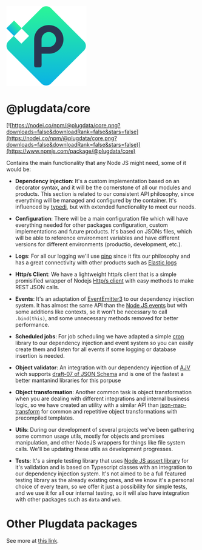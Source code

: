 ![Plugdata.io](../_docs/logo.png?raw=true "Plugdata.io")

# @plugdata/core

[![https://nodei.co/npm/@plugdata/core.png?downloads=false&downloadRank=false&stars=false](https://nodei.co/npm/@plugdata/core.png?downloads=false&downloadRank=false&stars=false)](https://www.npmjs.com/package/@plugdata/core)

Contains the main functionality that any Node JS might need, some of it would be:

- __Dependency injection__: It's a custom implementation based on an decorator syntax, and it will be the cornerstone of all our modules and products. This section is related to our consistent API philosophy, since everything will be managed and configured by the container. It's influenced by [typedi](https://github.com/typestack/typedi), but with extended functionality to meet our needs.

- __Configuration__: There will be a main configuration file which will have everything needed for other packages configuration, custom implementations and future products. It's based on JSONs files, which will be able to reference environment variables and have different versions for different environments (productio, development, etc.).

- __Logs__: For all our logging we'll use [pino](https://github.com/pinojs/pino) since it fits our philosophy and has a great connectivity with other products such as [Elastic logs](https://www.elastic.co/es/solutions/logging)

- __Http/s Client__: We have a lightweight http/s client that is a simple promisified wrapper of Nodejs [Http/s client](https://nodejs.org/api/http.html#http_http_get_options_callback) with easy methods to make REST JSON calls.

- __Events__: It's an adaptation of [EventEmitter3](https://github.com/primus/eventemitter3#readme) to our dependency injection system. It has almost the same API than the [Node JS events](https://nodejs.org/api/events.html) but with some additions like contexts, so it won't be necessary to call `.bind(this)`, and some unnecessary methods removed for better performance.

- __Scheduled jobs__: For job scheduling we have adapted a simple [cron](https://www.npmjs.com/package/cron) library to our dependency injection and event system so you can easily create them and listen for all events if some logging or database insertion is needed.

- __Object validator__: An integration with our dependency injection of [AJV](https://github.com/epoberezkin/ajv) wich supports [draft-07 of JSON Schema](http://json-schema.org/latest/json-schema-validation.html) and is one of the fastest a better mantanind libraries for this porpuse

- __Object transformation__: Another common task is object transformation when you are dealing with different integrations and internal business logic, so we have created an utility with a similar API than [json-map-transform](https://github.com/edudavid/json-map-transform) for common and repetitive object transformations with precompiled templates.

- __Utils__: During our development of several projects we've been gathering some common usage utils, mostly for objects and promises manipulation, and other NodeJS wrappers for things like file system calls. We'll be updating these utils as development progresses.

- __Tests__: It's a simple testing library that uses [Node JS assert library](https://nodejs.org/api/assert.html) for it's validation and is based on Typescript classes with an integration to our dependency injection system. It's not aimed to be a full featured testing library as the already existing ones, and we know it's a personal choice of every team, so we offer it just a possibility for simple tests, and we use it for all our internal testing, so it will also have integration with other packages such as `data` and `web`.

# Other Plugdata packages
See more at [this link](https://github.com/plugdata/plugdata-framework).
